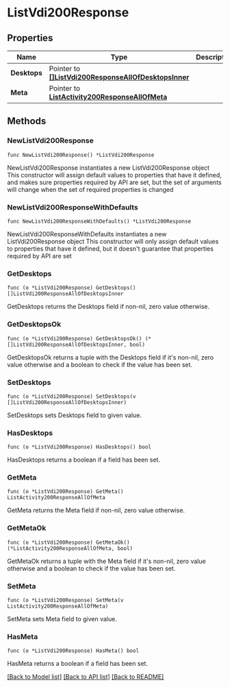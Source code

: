 # ListVdi200Response

## Properties

Name | Type | Description | Notes
------------ | ------------- | ------------- | -------------
**Desktops** | Pointer to [**[]ListVdi200ResponseAllOfDesktopsInner**](ListVdi200ResponseAllOfDesktopsInner.md) |  | [optional] 
**Meta** | Pointer to [**ListActivity200ResponseAllOfMeta**](ListActivity200ResponseAllOfMeta.md) |  | [optional] 

## Methods

### NewListVdi200Response

`func NewListVdi200Response() *ListVdi200Response`

NewListVdi200Response instantiates a new ListVdi200Response object
This constructor will assign default values to properties that have it defined,
and makes sure properties required by API are set, but the set of arguments
will change when the set of required properties is changed

### NewListVdi200ResponseWithDefaults

`func NewListVdi200ResponseWithDefaults() *ListVdi200Response`

NewListVdi200ResponseWithDefaults instantiates a new ListVdi200Response object
This constructor will only assign default values to properties that have it defined,
but it doesn't guarantee that properties required by API are set

### GetDesktops

`func (o *ListVdi200Response) GetDesktops() []ListVdi200ResponseAllOfDesktopsInner`

GetDesktops returns the Desktops field if non-nil, zero value otherwise.

### GetDesktopsOk

`func (o *ListVdi200Response) GetDesktopsOk() (*[]ListVdi200ResponseAllOfDesktopsInner, bool)`

GetDesktopsOk returns a tuple with the Desktops field if it's non-nil, zero value otherwise
and a boolean to check if the value has been set.

### SetDesktops

`func (o *ListVdi200Response) SetDesktops(v []ListVdi200ResponseAllOfDesktopsInner)`

SetDesktops sets Desktops field to given value.

### HasDesktops

`func (o *ListVdi200Response) HasDesktops() bool`

HasDesktops returns a boolean if a field has been set.

### GetMeta

`func (o *ListVdi200Response) GetMeta() ListActivity200ResponseAllOfMeta`

GetMeta returns the Meta field if non-nil, zero value otherwise.

### GetMetaOk

`func (o *ListVdi200Response) GetMetaOk() (*ListActivity200ResponseAllOfMeta, bool)`

GetMetaOk returns a tuple with the Meta field if it's non-nil, zero value otherwise
and a boolean to check if the value has been set.

### SetMeta

`func (o *ListVdi200Response) SetMeta(v ListActivity200ResponseAllOfMeta)`

SetMeta sets Meta field to given value.

### HasMeta

`func (o *ListVdi200Response) HasMeta() bool`

HasMeta returns a boolean if a field has been set.


[[Back to Model list]](../README.md#documentation-for-models) [[Back to API list]](../README.md#documentation-for-api-endpoints) [[Back to README]](../README.md)


